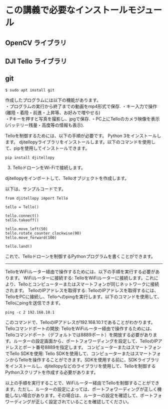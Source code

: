 # この講義で必要なインストールモジュール

## OpenCV ライブラリ
## DJI Tello ライブラリ

## git

```
$ sudo apt install git
```

作成したプログラムには以下の機能があります。   
・プログラムの実行から終了までの動画をmp4形式で保存. 
・キー入力で操作(離陸・着陸・前進・上昇等、お好みで増やせる)  
・Pキーを押すと写真を撮影し、jpgで保存. 
・PC上にTelloのカメラ映像を表示(バッテリー残量・高度等の情報も表示). 


Telloを制御するためには、以下の手順が必要です。 
Python 3をインストールします。
djitellopyライブラリをインストールします。以下のコマンドを使用して、pipを使用してインストールできます。 
```
pip install djitellopy  
```

3. TelloドローンをWi-Fiで接続します。

djitellopyをインポートして、Telloオブジェクトを作成します。 

以下は、サンプルコードです。 
```
from djitellopy import Tello  
  
tello = Tello()  
  
tello.connect()  
tello.takeoff()  
  
tello.move_left(50)  
tello.rotate_counter_clockwise(90)  
tello.move_forward(100)  
  
tello.land()  
```
これで、Telloドローンを制御するPythonプログラムを書くことができます。




---

TelloをWiFiルーター経由で操作するためには、以下の手順を実行する必要があります。 
WiFiルーターに接続する: TelloをWiFiルーターに接続します。これにより、Telloとコンピューターまたはスマートフォンが同じネットワークに接続されます。 
TelloのIPアドレスを取得する: TelloのIPアドレスを取得するには、TelloをPCに接続し、Telloへのpingを実行します。以下のコマンドを使用して、Telloにpingを送信できます。 
```
ping -c 2 192.168.10.1  
```

このコマンドで、TelloのIPアドレスが192.168.10.1であることがわかります。 
Telloコマンドポートの開放: TelloをWiFiルーター経由で操作するためには、Telloコマンドポート（デフォルトでは8889ポート）を開放する必要があります。ルーターの設定画面から、ポートフォワーディングを設定して、TelloのIPアドレスとポート番号8889を指定します。 
コンピューターまたはスマートフォンでTello SDKを使用: Tello SDKを使用して、コンピューターまたはスマートフォンからTelloを操作することができます。SDKを使用する前に、SDKライブラリをインストールし、djitellopyなどのライブラリを使用して、Telloを制御するPythonスクリプトを作成する必要があります。 

以上の手順を実行することで、WiFiルーター経由でTelloを制御することができます。ただし、ルーターの設定によっては、ポートフォワーディングが正しく機能しない場合があります。その場合は、ルーターの設定を確認して、ポートフォワーディングが正しく設定されていることを確認してください。
